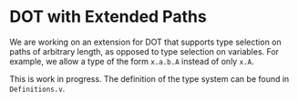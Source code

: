# DOT with Extended Paths

We are working on an extension for DOT that supports type selection on paths of arbitrary length, as opposed to type selection on variables. For example, we allow a type of the form `x.a.b.A` instead of only `x.A`.

This is work in progress. The definition of the type system can be found in `Definitions.v`.

